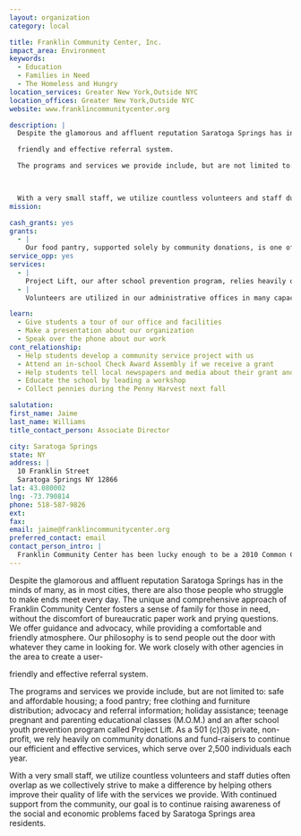 ```yaml
---
layout: organization
category: local

title: Franklin Community Center, Inc.
impact_area: Environment
keywords: 
  - Education
  - Families in Need
  - The Homeless and Hungry
location_services: Greater New York,Outside NYC
location_offices: Greater New York,Outside NYC
website: www.franklincommunitycenter.org

description: |
  Despite the glamorous and affluent reputation Saratoga Springs has in the minds of many, as in most cities, there are also those people who struggle to make ends meet every day. The unique and comprehensive approach of Franklin Community Center fosters a sense of family for those in need, without the discomfort of bureaucratic paper work and prying questions. We offer guidance and advocacy, while providing a comfortable and friendly atmosphere. Our philosophy is to send people out the door with whatever they came in looking for. We work closely with other agencies in the area to create a user-

  friendly and effective referral system. 

  The programs and services we provide include, but are not limited to: safe and affordable housing; a food pantry; free clothing and furniture distribution; advocacy and referral information; holiday assistance; teenage pregnant and parenting educational classes (M.O.M.) and an after school youth prevention program called Project Lift. As a 501 (c)(3) private, non-profit, we rely heavily on community donations and fund-raisers to continue our efficient and effective services, which serve over 2,500 individuals each year.

  

  With a very small staff, we utilize countless volunteers and staff duties often overlap as we collectively strive to make a difference by helping others improve their quality of life with the services we provide. With continued support from the community, our goal is to continue raising awareness of the social and economic problems faced by Saratoga Springs area residents.
mission: 

cash_grants: yes
grants: 
  - |
    Our food pantry, supported solely by community donations, is one of our most highly utilized programs. Serving more than 2,500 residents from Saratoga Springs, Ballston Spa, Corinth, Milton, Rock City Falls, Waterford, Halfmoon, Wilton, Clifton Park and beyond, the pantry relies on donations of funds and food to provide for others. Through the generosity of others, Franklin Community Center has been providing this critical service to those in need for more than 25 years. The pantry is accessible to anyone who is in need of food, without any income or residency requirement. Our motto is "a little bit goes a long way". Any donation, large or small, is helping in our mission to provide for those in need. A $50 donation can provide a holiday meal to a family of 4. A $500 donation will stock our shelves for two months, enabling us to provide food to more than 100 families each month.
service_opp: yes
services: 
  - |
    Project Lift, our after school prevention program, relies heavily on volunteers to provide positive role models for students enrolled in the program. Volunteers typically assist students with daily tasks, such as preparing snack and helping them prepare for their bus ride home, as well as assists staff with lessons and games.
  - |
    Volunteers are utilized in our administrative offices in many capacities. We often rely on volunteers to assist us with clerical tasks (such as copying and answering telephones), maintaining our distribution center, light housekeeping, yard work, snow removal, special events and more.

learn: 
  - Give students a tour of our office and facilities
  - Make a presentation about our organization
  - Speak over the phone about our work
cont_relationship: 
  - Help students develop a community service project with us
  - Attend an in-school Check Award Assembly if we receive a grant
  - Help students tell local newspapers and media about their grant and/or project with us
  - Educate the school by leading a workshop
  - Collect pennies during the Penny Harvest next fall

salutation: 
first_name: Jaime
last_name: Williams
title_contact_person: Associate Director

city: Saratoga Springs
state: NY
address: |
  10 Franklin Street  
  Saratoga Springs NY 12866
lat: 43.080002
lng: -73.790814
phone: 518-587-9826
ext: 
fax: 
email: jaime@franklincommunitycenter.org
preferred_contact: email
contact_person_intro: |
  Franklin Community Center has been lucky enough to be a 2010 Common Cents grant recipient via Ballston Spa High School's Interact Club. We are so excited to be a part of the Penny Harvest and Common Cents! We'd love to learn more about our local youth and loyal supporters, so if our organization sounds like something you'd like to be a part of, please contact us!
---
```

Despite the glamorous and affluent reputation Saratoga Springs has in the minds of many, as in most cities, there are also those people who struggle to make ends meet every day. The unique and comprehensive approach of Franklin Community Center fosters a sense of family for those in need, without the discomfort of bureaucratic paper work and prying questions. We offer guidance and advocacy, while providing a comfortable and friendly atmosphere. Our philosophy is to send people out the door with whatever they came in looking for. We work closely with other agencies in the area to create a user-

friendly and effective referral system. 

The programs and services we provide include, but are not limited to: safe and affordable housing; a food pantry; free clothing and furniture distribution; advocacy and referral information; holiday assistance; teenage pregnant and parenting educational classes (M.O.M.) and an after school youth prevention program called Project Lift. As a 501 (c)(3) private, non-profit, we rely heavily on community donations and fund-raisers to continue our efficient and effective services, which serve over 2,500 individuals each year.



With a very small staff, we utilize countless volunteers and staff duties often overlap as we collectively strive to make a difference by helping others improve their quality of life with the services we provide. With continued support from the community, our goal is to continue raising awareness of the social and economic problems faced by Saratoga Springs area residents.